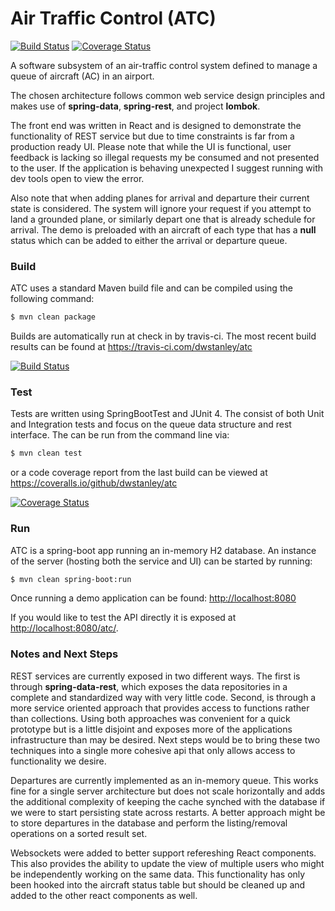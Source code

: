 # Air Traffic Control (ATC)

[![Build Status](https://api.travis-ci.com/dwstanley/atc.svg?branch=develop)](https://travis-ci.com/dwstanley/atc)
[![Coverage Status](https://coveralls.io/repos/github/dwstanley/atc/badge.svg?branch=develop)](https://coveralls.io/github/dwstanley/atc?branch=develop)

A software subsystem of an air-traffic control system defined to manage a queue of aircraft (AC) in an airport.

The chosen architecture follows common web service design principles and makes use of **spring-data**, **spring-rest**, and project **lombok**.

The front end was written in React and is designed to demonstrate the functionality of REST service but due to time constraints is far from a production ready UI. 
Please note that while the UI is functional, user feedback is lacking so illegal requests my be consumed and not presented to the user. If the application is behaving unexpected I suggest running with dev tools open to view the error. 

Also note that when adding planes for arrival and departure their current state is considered. The system will ignore your request if you attempt to land a grounded plane, or similarly depart one that is already schedule for arrival. The demo is preloaded with an aircraft of each type that has a **null** status which can be added to either the arrival or departure queue.

### Build

ATC uses a standard Maven build file and can be compiled using the following command:

```sh
$ mvn clean package
```

Builds are automatically run at check in by travis-ci. The most recent build results can be found at <https://travis-ci.com/dwstanley/atc> 

[![Build Status](https://api.travis-ci.com/dwstanley/atc.svg?branch=develop)](https://travis-ci.com/dwstanley/atc)

### Test

Tests are written using SpringBootTest and JUnit 4. The consist of both Unit and Integration tests and focus on the queue data structure and rest interface. The can be run from the command line via:

```sh
$ mvn clean test
```

or a code coverage report from the last build can be viewed at <https://coveralls.io/github/dwstanley/atc>

[![Coverage Status](https://coveralls.io/repos/github/dwstanley/atc/badge.svg?branch=develop)](https://coveralls.io/github/dwstanley/atc?branch=develop) 

### Run

ATC is a spring-boot app running an in-memory H2 database. An instance of the server (hosting both the service and UI) can be started by running:

```sh
$ mvn clean spring-boot:run
```

Once running a demo application can be found: <http://localhost:8080>



If you would like to test the API directly it is exposed at <http://localhost:8080/atc/>.

### Notes and Next Steps

REST services are currently exposed in two different ways. The first is through **spring-data-rest**, which exposes the data repositories in a complete and standardized way with very little code. Second, is through a more service oriented approach that provides access to functions rather than collections. Using both approaches was convenient for a quick prototype but is a little disjoint and exposes more of the applications infrastructure than may be desired. Next steps would be to bring these two techniques into a single more cohesive api that only allows access to functionality we desire.

Departures are currently implemented as an in-memory queue. This works fine for a single server architecture but does not scale horizontally and adds the additional complexity of keeping the cache synched with the database if we were to start persisting state across restarts. A better approach might be to store departures in the database and perform the listing/removal operations on a sorted result set.

Websockets were added to better support refereshing React components. This also provides the ability to update the view of multiple users who might be independently working on the same data. This functionality has only been hooked into the aircraft status table but should be cleaned up and added to the other react components as well.